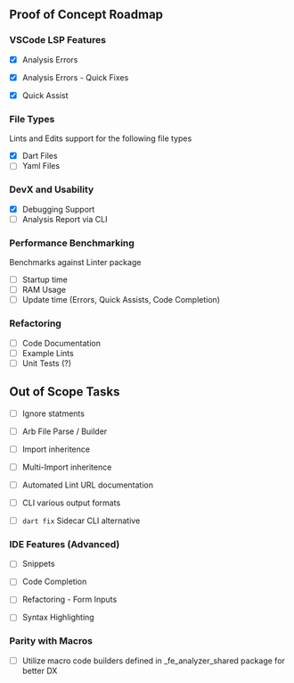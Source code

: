 
## Proof of Concept Roadmap


### VSCode LSP Features

- [X] Analysis Errors
- [X] Analysis Errors - Quick Fixes
- [X] Quick Assist


### File Types
Lints and Edits support for the following file types

- [X] Dart Files
- [ ] Yaml Files

### DevX and Usability

- [X] Debugging Support
- [ ] Analysis Report via CLI

### Performance Benchmarking

Benchmarks against Linter package

- [ ] Startup time
- [ ] RAM Usage
- [ ] Update time (Errors, Quick Assists, Code Completion)

### Refactoring

- [ ] Code Documentation
- [ ] Example Lints
- [ ] Unit Tests (?)

## Out of Scope Tasks

- [ ] Ignore statments
- [ ] Arb File Parse / Builder
- [ ] Import inheritence
- [ ] Multi-Import inheritence
- [ ] Automated Lint URL documentation
- [ ] CLI various output formats
- [ ] ```dart fix``` Sidecar CLI alternative


### IDE Features (Advanced)

- [ ] Snippets
- [ ] Code Completion
- [ ] Refactoring - Form Inputs
- [ ] Syntax Highlighting


### Parity with Macros

- [ ] Utilize macro code builders defined in _fe_analyzer_shared package for better DX